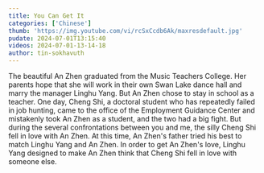 ```yaml
---
title: You Can Get It
categories: ['Chinese']
thumb: 'https://img.youtube.com/vi/rcSxCcdb6Ak/maxresdefault.jpg'
pudate: 2024-07-01T13:15:40
videos: 2024-07-01-13-14-18
author: tin-sokhavuth
---
```

The beautiful An Zhen graduated from the Music Teachers College. Her parents hope that she will work in their own Swan Lake dance hall and marry the manager Linghu Yang. But An Zhen chose to stay in school as a teacher. One day, Cheng Shi, a doctoral student who has repeatedly failed in job hunting, came to the office of the Employment Guidance Center and mistakenly took An Zhen as a student, and the two had a big fight. But during the several confrontations between you and me, the silly Cheng Shi fell in love with An Zhen. At this time, An Zhen's father tried his best to match Linghu Yang and An Zhen. In order to get An Zhen's love, Linghu Yang designed to make An Zhen think that Cheng Shi fell in love with someone else.